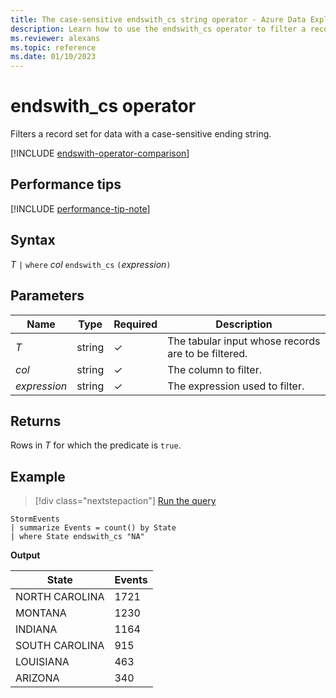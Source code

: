 ```yaml
---
title: The case-sensitive endswith_cs string operator - Azure Data Explorer
description: Learn how to use the endswith_cs operator to filter a record set for data with a case-sensitive ending string. 
ms.reviewer: alexans
ms.topic: reference
ms.date: 01/10/2023
---
```

# endswith_cs operator

Filters a record set for data with a case-sensitive ending string.

[!INCLUDE [endswith-operator-comparison](../../includes/endswith-operator-comparison.md)]

## Performance tips

[!INCLUDE [performance-tip-note](../../includes/performance-tip-note.md)]

## Syntax

*T* `|` `where` *col* `endswith_cs` `(`*expression*`)`

## Parameters

| Name | Type | Required | Description |
|--|--|--|--|
| *T* | string | &check;| The tabular input whose records are to be filtered. |
| *col* | string | &check; | The column to filter. |
| *expression* | string | &check; | The expression used to filter. |

## Returns

Rows in *T* for which the predicate is `true`.

## Example

> [!div class="nextstepaction"]
> <a href="https://dataexplorer.azure.com/clusters/help/databases/Samples?query=H4sIAAAAAAAAAwsuyS/KdS1LzSsp5qpRKC7NzU0syqxKVYAIKdgqJOeX5pVoaCokVSoElySWpAJVlWekFqVCeAqpeSnF5ZklGfHJxQpKfo5KAE4M2OtQAAAA" target="_blank">Run the query</a>

```kusto
StormEvents
| summarize Events = count() by State
| where State endswith_cs "NA"
```

**Output**

|State|Events|
|--|--|
|NORTH CAROLINA |1721|
|MONTANA |1230|
|INDIANA |1164|
|SOUTH CAROLINA| 915|
|LOUISIANA| 463|
|ARIZONA| 340|
